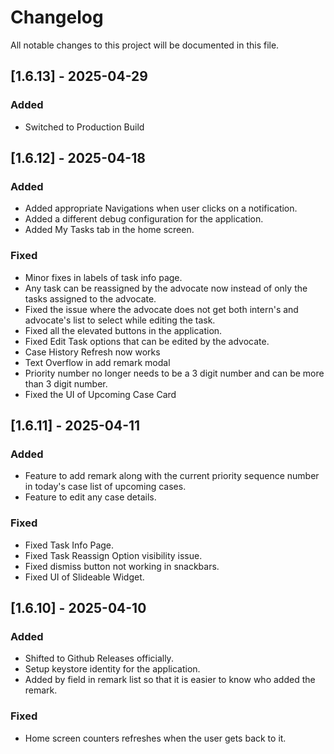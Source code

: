 # Changelog

All notable changes to this project will be documented in this file.

## [1.6.13] - 2025-04-29

### Added

- Switched to Production Build

## [1.6.12] - 2025-04-18

### Added

- Added appropriate Navigations when user clicks on a notification.
- Added a different debug configuration for the application.
- Added My Tasks tab in the home screen.

### Fixed

- Minor fixes in labels of task info page.
- Any task can be reassigned by the advocate now instead of only the tasks assigned to the advocate.
- Fixed the issue where the advocate does not get both intern's and advocate's list to select while editing the task.
- Fixed all the elevated buttons in the application.
- Fixed Edit Task options that can be edited by the advocate.
- Case History Refresh now works
- Text Overflow in add remark modal
- Priority number no longer needs to be a 3 digit number and can be more than 3 digit number.
- Fixed the UI of Upcoming Case Card


## [1.6.11] - 2025-04-11

### Added

- Feature to add remark along with the current priority sequence number in today's case list of
  upcoming cases.
- Feature to edit any case details.

### Fixed

- Fixed Task Info Page.
- Fixed Task Reassign Option visibility issue.
- Fixed dismiss button not working in snackbars.
- Fixed UI of Slideable Widget.


## [1.6.10] - 2025-04-10

### Added

- Shifted to Github Releases officially.
- Setup keystore identity for the application.
- Added by field in remark list so that it is easier to know who added the remark.

### Fixed

- Home screen counters refreshes when the user gets back to it.
